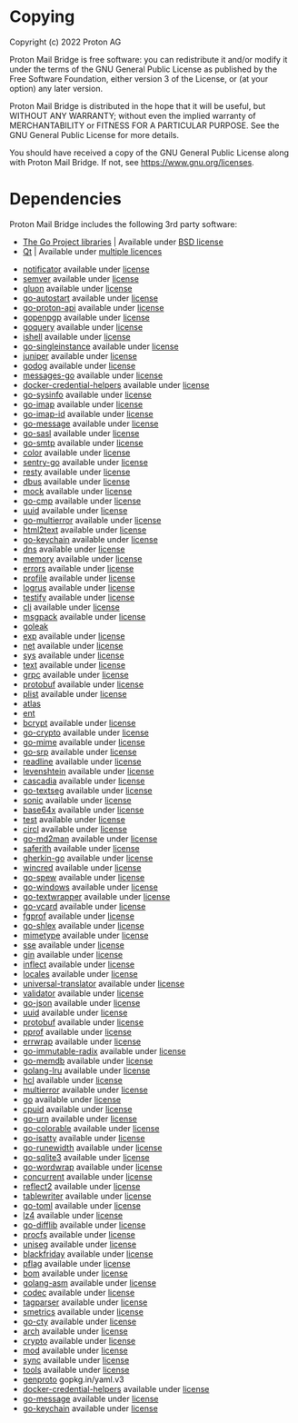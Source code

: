 # Copying
Copyright (c) 2022 Proton AG

Proton Mail Bridge is free software: you can redistribute it and/or modify it
under the terms of the GNU General Public License as published by the Free
Software Foundation, either version 3 of the License, or (at your option) any
later version.

Proton Mail Bridge is distributed in the hope that it will be useful, but WITHOUT ANY
WARRANTY; without even the implied warranty of MERCHANTABILITY or FITNESS FOR A
PARTICULAR PURPOSE. See the GNU General Public License for more details.

You should have received a copy of the GNU General Public License along with
Proton Mail Bridge. If not, see https://www.gnu.org/licenses.


# Dependencies
Proton Mail Bridge includes the following 3rd party software:

* [The Go Project libraries](https://golang.org/project/) | Available under [BSD license](https://golang.org/LICENSE)
* [Qt](https://www.qt.io/)                                | Available under [multiple licences](https://www.qt.io/licensing)

<!-- START AUTOGEN -->
* [notificator](https://github.com/0xAX/notificator) available under [license](https://github.com/0xAX/notificator/blob/master/LICENSE) 
* [semver](https://github.com/Masterminds/semver/v3) available under [license](https://github.com/Masterminds/semver/v3/blob/master/LICENSE) 
* [gluon](https://github.com/ProtonMail/gluon) available under [license](https://github.com/ProtonMail/gluon/blob/master/LICENSE) 
* [go-autostart](https://github.com/ProtonMail/go-autostart) available under [license](https://github.com/ProtonMail/go-autostart/blob/master/LICENSE) 
* [go-proton-api](https://github.com/ProtonMail/go-proton-api) available under [license](https://github.com/ProtonMail/go-proton-api/blob/master/LICENSE) 
* [gopenpgp](https://github.com/ProtonMail/gopenpgp/v2) available under [license](https://github.com/ProtonMail/gopenpgp/v2/blob/master/LICENSE) 
* [goquery](https://github.com/PuerkitoBio/goquery) available under [license](https://github.com/PuerkitoBio/goquery/blob/master/LICENSE) 
* [ishell](https://github.com/abiosoft/ishell) available under [license](https://github.com/abiosoft/ishell/blob/master/LICENSE) 
* [go-singleinstance](https://github.com/allan-simon/go-singleinstance) available under [license](https://github.com/allan-simon/go-singleinstance/blob/master/LICENSE) 
* [juniper](https://github.com/bradenaw/juniper) available under [license](https://github.com/bradenaw/juniper/blob/master/LICENSE) 
* [godog](https://github.com/cucumber/godog) available under [license](https://github.com/cucumber/godog/blob/master/LICENSE) 
* [messages-go](https://github.com/cucumber/messages-go/v16) available under [license](https://github.com/cucumber/messages-go/v16/blob/master/LICENSE) 
* [docker-credential-helpers](https://github.com/docker/docker-credential-helpers) available under [license](https://github.com/docker/docker-credential-helpers/blob/master/LICENSE) 
* [go-sysinfo](https://github.com/elastic/go-sysinfo) available under [license](https://github.com/elastic/go-sysinfo/blob/master/LICENSE) 
* [go-imap](https://github.com/emersion/go-imap) available under [license](https://github.com/emersion/go-imap/blob/master/LICENSE) 
* [go-imap-id](https://github.com/emersion/go-imap-id) available under [license](https://github.com/emersion/go-imap-id/blob/master/LICENSE) 
* [go-message](https://github.com/emersion/go-message) available under [license](https://github.com/emersion/go-message/blob/master/LICENSE) 
* [go-sasl](https://github.com/emersion/go-sasl) available under [license](https://github.com/emersion/go-sasl/blob/master/LICENSE) 
* [go-smtp](https://github.com/emersion/go-smtp) available under [license](https://github.com/emersion/go-smtp/blob/master/LICENSE) 
* [color](https://github.com/fatih/color) available under [license](https://github.com/fatih/color/blob/master/LICENSE) 
* [sentry-go](https://github.com/getsentry/sentry-go) available under [license](https://github.com/getsentry/sentry-go/blob/master/LICENSE) 
* [resty](https://github.com/go-resty/resty/v2) available under [license](https://github.com/go-resty/resty/v2/blob/master/LICENSE) 
* [dbus](https://github.com/godbus/dbus) available under [license](https://github.com/godbus/dbus/blob/master/LICENSE) 
* [mock](https://github.com/golang/mock) available under [license](https://github.com/golang/mock/blob/master/LICENSE) 
* [go-cmp](https://github.com/google/go-cmp) available under [license](https://github.com/google/go-cmp/blob/master/LICENSE) 
* [uuid](https://github.com/google/uuid) available under [license](https://github.com/google/uuid/blob/master/LICENSE) 
* [go-multierror](https://github.com/hashicorp/go-multierror) available under [license](https://github.com/hashicorp/go-multierror/blob/master/LICENSE) 
* [html2text](https://github.com/jaytaylor/html2text) available under [license](https://github.com/jaytaylor/html2text/blob/master/LICENSE) 
* [go-keychain](https://github.com/keybase/go-keychain) available under [license](https://github.com/keybase/go-keychain/blob/master/LICENSE) 
* [dns](https://github.com/miekg/dns) available under [license](https://github.com/miekg/dns/blob/master/LICENSE) 
* [memory](https://github.com/pbnjay/memory) available under [license](https://github.com/pbnjay/memory/blob/master/LICENSE) 
* [errors](https://github.com/pkg/errors) available under [license](https://github.com/pkg/errors/blob/master/LICENSE) 
* [profile](https://github.com/pkg/profile) available under [license](https://github.com/pkg/profile/blob/master/LICENSE) 
* [logrus](https://github.com/sirupsen/logrus) available under [license](https://github.com/sirupsen/logrus/blob/master/LICENSE) 
* [testify](https://github.com/stretchr/testify) available under [license](https://github.com/stretchr/testify/blob/master/LICENSE) 
* [cli](https://github.com/urfave/cli/v2) available under [license](https://github.com/urfave/cli/v2/blob/master/LICENSE) 
* [msgpack](https://github.com/vmihailenco/msgpack/v5) available under [license](https://github.com/vmihailenco/msgpack/v5/blob/master/LICENSE) 
* [goleak](https://go.uber.org/goleak)
* [exp](https://golang.org/x/exp) available under [license](https://cs.opensource.google/go/x/exp/+/master:LICENSE) 
* [net](https://golang.org/x/net) available under [license](https://cs.opensource.google/go/x/net/+/master:LICENSE) 
* [sys](https://golang.org/x/sys) available under [license](https://cs.opensource.google/go/x/sys/+/master:LICENSE) 
* [text](https://golang.org/x/text) available under [license](https://cs.opensource.google/go/x/text/+/master:LICENSE) 
* [grpc](https://google.golang.org/grpc) available under [license](https://github.com/grpc/grpc-go/blob/master/LICENSE) 
* [protobuf](https://google.golang.org/protobuf) available under [license](https://github.com/protocolbuffers/protobuf/blob/main/LICENSE) 
* [plist](https://howett.net/plist) available under [license](https://github.com/DHowett/go-plist/blob/main/LICENSE) 
* [atlas](https://ariga.io/atlas)
* [ent](https://entgo.io/ent)
* [bcrypt](https://github.com/ProtonMail/bcrypt) available under [license](https://github.com/ProtonMail/bcrypt/blob/master/LICENSE) 
* [go-crypto](https://github.com/ProtonMail/go-crypto) available under [license](https://github.com/ProtonMail/go-crypto/blob/master/LICENSE) 
* [go-mime](https://github.com/ProtonMail/go-mime) available under [license](https://github.com/ProtonMail/go-mime/blob/master/LICENSE) 
* [go-srp](https://github.com/ProtonMail/go-srp) available under [license](https://github.com/ProtonMail/go-srp/blob/master/LICENSE) 
* [readline](https://github.com/abiosoft/readline) available under [license](https://github.com/abiosoft/readline/blob/master/LICENSE) 
* [levenshtein](https://github.com/agext/levenshtein) available under [license](https://github.com/agext/levenshtein/blob/master/LICENSE) 
* [cascadia](https://github.com/andybalholm/cascadia) available under [license](https://github.com/andybalholm/cascadia/blob/master/LICENSE) 
* [go-textseg](https://github.com/apparentlymart/go-textseg/v13) available under [license](https://github.com/apparentlymart/go-textseg/v13/blob/master/LICENSE) 
* [sonic](https://github.com/bytedance/sonic) available under [license](https://github.com/bytedance/sonic/blob/master/LICENSE) 
* [base64x](https://github.com/chenzhuoyu/base64x) available under [license](https://github.com/chenzhuoyu/base64x/blob/master/LICENSE) 
* [test](https://github.com/chzyer/test) available under [license](https://github.com/chzyer/test/blob/master/LICENSE) 
* [circl](https://github.com/cloudflare/circl) available under [license](https://github.com/cloudflare/circl/blob/master/LICENSE) 
* [go-md2man](https://github.com/cpuguy83/go-md2man/v2) available under [license](https://github.com/cpuguy83/go-md2man/v2/blob/master/LICENSE) 
* [saferith](https://github.com/cronokirby/saferith) available under [license](https://github.com/cronokirby/saferith/blob/master/LICENSE) 
* [gherkin-go](https://github.com/cucumber/gherkin-go/v19) available under [license](https://github.com/cucumber/gherkin-go/v19/blob/master/LICENSE) 
* [wincred](https://github.com/danieljoos/wincred) available under [license](https://github.com/danieljoos/wincred/blob/master/LICENSE) 
* [go-spew](https://github.com/davecgh/go-spew) available under [license](https://github.com/davecgh/go-spew/blob/master/LICENSE) 
* [go-windows](https://github.com/elastic/go-windows) available under [license](https://github.com/elastic/go-windows/blob/master/LICENSE) 
* [go-textwrapper](https://github.com/emersion/go-textwrapper) available under [license](https://github.com/emersion/go-textwrapper/blob/master/LICENSE) 
* [go-vcard](https://github.com/emersion/go-vcard) available under [license](https://github.com/emersion/go-vcard/blob/master/LICENSE) 
* [fgprof](https://github.com/felixge/fgprof) available under [license](https://github.com/felixge/fgprof/blob/master/LICENSE) 
* [go-shlex](https://github.com/flynn-archive/go-shlex) available under [license](https://github.com/flynn-archive/go-shlex/blob/master/LICENSE) 
* [mimetype](https://github.com/gabriel-vasile/mimetype) available under [license](https://github.com/gabriel-vasile/mimetype/blob/master/LICENSE) 
* [sse](https://github.com/gin-contrib/sse) available under [license](https://github.com/gin-contrib/sse/blob/master/LICENSE) 
* [gin](https://github.com/gin-gonic/gin) available under [license](https://github.com/gin-gonic/gin/blob/master/LICENSE) 
* [inflect](https://github.com/go-openapi/inflect) available under [license](https://github.com/go-openapi/inflect/blob/master/LICENSE) 
* [locales](https://github.com/go-playground/locales) available under [license](https://github.com/go-playground/locales/blob/master/LICENSE) 
* [universal-translator](https://github.com/go-playground/universal-translator) available under [license](https://github.com/go-playground/universal-translator/blob/master/LICENSE) 
* [validator](https://github.com/go-playground/validator/v10) available under [license](https://github.com/go-playground/validator/v10/blob/master/LICENSE) 
* [go-json](https://github.com/goccy/go-json) available under [license](https://github.com/goccy/go-json/blob/master/LICENSE) 
* [uuid](https://github.com/gofrs/uuid) available under [license](https://github.com/gofrs/uuid/blob/master/LICENSE) 
* [protobuf](https://github.com/golang/protobuf) available under [license](https://github.com/golang/protobuf/blob/master/LICENSE) 
* [pprof](https://github.com/google/pprof) available under [license](https://github.com/google/pprof/blob/master/LICENSE) 
* [errwrap](https://github.com/hashicorp/errwrap) available under [license](https://github.com/hashicorp/errwrap/blob/master/LICENSE) 
* [go-immutable-radix](https://github.com/hashicorp/go-immutable-radix) available under [license](https://github.com/hashicorp/go-immutable-radix/blob/master/LICENSE) 
* [go-memdb](https://github.com/hashicorp/go-memdb) available under [license](https://github.com/hashicorp/go-memdb/blob/master/LICENSE) 
* [golang-lru](https://github.com/hashicorp/golang-lru) available under [license](https://github.com/hashicorp/golang-lru/blob/master/LICENSE) 
* [hcl](https://github.com/hashicorp/hcl/v2) available under [license](https://github.com/hashicorp/hcl/v2/blob/master/LICENSE) 
* [multierror](https://github.com/joeshaw/multierror) available under [license](https://github.com/joeshaw/multierror/blob/master/LICENSE) 
* [go](https://github.com/json-iterator/go) available under [license](https://github.com/json-iterator/go/blob/master/LICENSE) 
* [cpuid](https://github.com/klauspost/cpuid/v2) available under [license](https://github.com/klauspost/cpuid/v2/blob/master/LICENSE) 
* [go-urn](https://github.com/leodido/go-urn) available under [license](https://github.com/leodido/go-urn/blob/master/LICENSE) 
* [go-colorable](https://github.com/mattn/go-colorable) available under [license](https://github.com/mattn/go-colorable/blob/master/LICENSE) 
* [go-isatty](https://github.com/mattn/go-isatty) available under [license](https://github.com/mattn/go-isatty/blob/master/LICENSE) 
* [go-runewidth](https://github.com/mattn/go-runewidth) available under [license](https://github.com/mattn/go-runewidth/blob/master/LICENSE) 
* [go-sqlite3](https://github.com/mattn/go-sqlite3) available under [license](https://github.com/mattn/go-sqlite3/blob/master/LICENSE) 
* [go-wordwrap](https://github.com/mitchellh/go-wordwrap) available under [license](https://github.com/mitchellh/go-wordwrap/blob/master/LICENSE) 
* [concurrent](https://github.com/modern-go/concurrent) available under [license](https://github.com/modern-go/concurrent/blob/master/LICENSE) 
* [reflect2](https://github.com/modern-go/reflect2) available under [license](https://github.com/modern-go/reflect2/blob/master/LICENSE) 
* [tablewriter](https://github.com/olekukonko/tablewriter) available under [license](https://github.com/olekukonko/tablewriter/blob/master/LICENSE) 
* [go-toml](https://github.com/pelletier/go-toml/v2) available under [license](https://github.com/pelletier/go-toml/v2/blob/master/LICENSE) 
* [lz4](https://github.com/pierrec/lz4/v4) available under [license](https://github.com/pierrec/lz4/v4/blob/master/LICENSE) 
* [go-difflib](https://github.com/pmezard/go-difflib) available under [license](https://github.com/pmezard/go-difflib/blob/master/LICENSE) 
* [procfs](https://github.com/prometheus/procfs) available under [license](https://github.com/prometheus/procfs/blob/master/LICENSE) 
* [uniseg](https://github.com/rivo/uniseg) available under [license](https://github.com/rivo/uniseg/blob/master/LICENSE) 
* [blackfriday](https://github.com/russross/blackfriday/v2) available under [license](https://github.com/russross/blackfriday/v2/blob/master/LICENSE) 
* [pflag](https://github.com/spf13/pflag) available under [license](https://github.com/spf13/pflag/blob/master/LICENSE) 
* [bom](https://github.com/ssor/bom) available under [license](https://github.com/ssor/bom/blob/master/LICENSE) 
* [golang-asm](https://github.com/twitchyliquid64/golang-asm) available under [license](https://github.com/twitchyliquid64/golang-asm/blob/master/LICENSE) 
* [codec](https://github.com/ugorji/go/codec) available under [license](https://github.com/ugorji/go/codec/blob/master/LICENSE) 
* [tagparser](https://github.com/vmihailenco/tagparser/v2) available under [license](https://github.com/vmihailenco/tagparser/v2/blob/master/LICENSE) 
* [smetrics](https://github.com/xrash/smetrics) available under [license](https://github.com/xrash/smetrics/blob/master/LICENSE) 
* [go-cty](https://github.com/zclconf/go-cty) available under [license](https://github.com/zclconf/go-cty/blob/master/LICENSE) 
* [arch](https://golang.org/x/arch) available under [license](https://cs.opensource.google/go/x/arch/+/master:LICENSE) 
* [crypto](https://golang.org/x/crypto) available under [license](https://cs.opensource.google/go/x/crypto/+/master:LICENSE) 
* [mod](https://golang.org/x/mod) available under [license](https://cs.opensource.google/go/x/mod/+/master:LICENSE) 
* [sync](https://golang.org/x/sync) available under [license](https://cs.opensource.google/go/x/sync/+/master:LICENSE) 
* [tools](https://golang.org/x/tools) available under [license](https://cs.opensource.google/go/x/tools/+/master:LICENSE) 
* [genproto](https://google.golang.org/genproto)
gopkg.in/yaml.v3
* [docker-credential-helpers](https://github.com/ProtonMail/docker-credential-helpers) available under [license](https://github.com/ProtonMail/docker-credential-helpers/blob/master/LICENSE) 
* [go-message](https://github.com/ProtonMail/go-message) available under [license](https://github.com/ProtonMail/go-message/blob/master/LICENSE) 
* [go-keychain](https://github.com/cuthix/go-keychain) available under [license](https://github.com/cuthix/go-keychain/blob/master/LICENSE) 
<!-- END AUTOGEN -->
